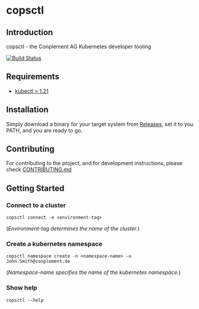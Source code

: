 # copsctl

## Introduction

copsctl - the Conplement AG Kubernetes developer tooling

[![Build Status](https://cpgithub.visualstudio.com/GitHubPipelines/_apis/build/status/conplementAG.copsctl?branchName=master)](https://cpgithub.visualstudio.com/GitHubPipelines/_build/latest?definitionId=9&branchName=master)

## Requirements
- [kubectl > 1.21](https://kubernetes.io/docs/tasks/tools/install-kubectl/)

## Installation

Simply download a binary for your target system from [Releases](https://github.com/conplementAG/copsctl/releases), set it to you PATH, and you are ready to go.

## Contributing

For contributing to the project, and for development instructions, please check [CONTRIBUTING.md](CONTRIBUTING.md)

## Getting Started

### Connect to a cluster
`copsctl connect -e <environment-tag>`

(*Environment-tag determines the name of the cluster.*)

### Create a kubernetes namespace

`copsctl namespace create -n <namespace-name> -u John.Smith@conplement.de`

(*Namespace-name specifies the name of the kubernetes namespace.*)

### Show help

`copsctl --help`

